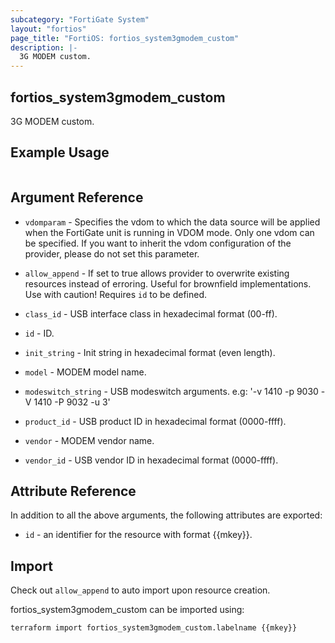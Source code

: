 ```yaml
---
subcategory: "FortiGate System"
layout: "fortios"
page_title: "FortiOS: fortios_system3gmodem_custom"
description: |-
  3G MODEM custom.
---
```


## fortios_system3gmodem_custom
3G MODEM custom.

## Example Usage

```hcl

```

## Argument Reference
* `vdomparam` - Specifies the vdom to which the data source will be applied when the FortiGate unit is running in VDOM mode. Only one vdom can be specified. If you want to inherit the vdom configuration of the provider, please do not set this parameter.
* `allow_append` - If set to true allows provider to overwrite existing resources instead of erroring. Useful for brownfield implementations. Use with caution! Requires `id` to be defined.

* `class_id` - USB interface class in hexadecimal format (00-ff).
* `id` - ID.
* `init_string` - Init string in hexadecimal format (even length).
* `model` - MODEM model name.
* `modeswitch_string` - USB modeswitch arguments. e.g: '-v 1410 -p 9030 -V 1410 -P 9032 -u 3'
* `product_id` - USB product ID in hexadecimal format (0000-ffff).
* `vendor` - MODEM vendor name.
* `vendor_id` - USB vendor ID in hexadecimal format (0000-ffff).

## Attribute Reference

In addition to all the above arguments, the following attributes are exported:
* `id` - an identifier for the resource with format {{mkey}}.

## Import

Check out `allow_append` to auto import upon resource creation.

fortios_system3gmodem_custom can be imported using:
```sh
terraform import fortios_system3gmodem_custom.labelname {{mkey}}
```
